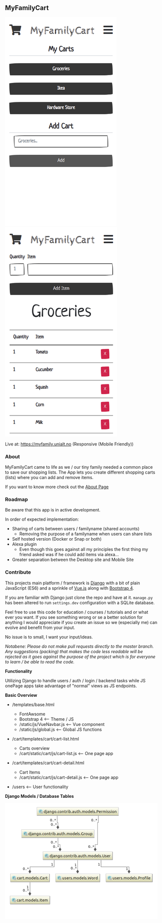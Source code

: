 <!--
Todo: 
 * Tests
 * CI/CD Pipeline
 * After signing up auto login
 * Account deletion
 * Fix the empty state, https://emptystat.es/
 * Does not work without JS: https://kryogenix.org/code/browser/everyonehasjs.html
 * Delete warning vs trash function (trashed boleen)
 * Can add the same item to a list twice, which does not update the quantity but instead just adds it again
 * Adding -1 shows an error
 * Adding the same item to a list twice, which does not update the quantity but instead just adds it again
 * Not sanitising HTML correctly when an item is initially inserted (although it is done correctly on page refresh; this is likely because you've got the add-an-item code twice, once in Django and once in Vue), so if I have HTML elements in the name of an item, they are rendered as HTML
 * no way to try the app without signing up
 * verify email ? 
 * Adding "Home Screen" icons (Android / iOS)
-->

## MyFamilyCart

![Models](doc/cart-list.png)
![Models](doc/cart-items.png)


Live at: https://myfamily.unialt.no (Responsive (Mobile Friendly))
  
### About

MyFamilyCart came to life as we / our tiny family needed a common
place to save our shopping lists. The App lets you create different
shopping carts (lists) where you can add and remove items.  
  
If you want to know more check out the [About Page](https://myfamily.unialt.no/about)

### Roadmap
Be aware that this app is in active development.

In order of expected implementation:

* Sharing of carts between users / familyname (shared accounts)
  * Removing the purpose of a familyname when users can share lists
* Self hosted version (Docker or Snap or both)
* Alexa plugin
  * Even though this goes against all my principles the first thing my friend 
  asked was if he could add items via alexa...
* Greater separation between the Desktop site and Mobile Site

### Contribute
This projects main platform / framework is [Django](https://www.djangoproject.com/) 
with a bit of plain JavaScript (ES6) and a sprinkle of [Vue.js](https://vuejs.org/) along with 
[Bootstrap 4](https://getbootstrap.com/).  
  
If you are familiar with Django just clone the repo and have at it. `manage.py` has been 
altered to run `settings.dev` configuration with a SQLite database.  
  
Feel free to use this code for education / courses / tutorials and or what ever you want. 
If you see something wrong or se a better solution for anything I would appreciate if you 
create an issue so we (especially me) can evolve and benefit from your input.  
  
No issue is to small, I want your input/ideas.

*Notabene: Please do not make pull requests directly to the master branch.  
Any suggestions (packing) that makes the code less readable will be rejected as it 
goes against the purpose of the project which is for everyone to learn / be able
to read the code.*


**Functionality**

Utilizing Django to handle users / auth / login / backend tasks while JS onePage
apps take advantage of "normal" views as JS endpoints. 

**Basic Overview**

* /templates/base.html
  * FontAwsome
  * Bootstrap 4 <-- Theme / JS
  * /static/js/VueNavbar.js <-- Vue component
  * /static/js/global.js <-- Global JS functions
  
 * /cart/templates/cart/cart-list.html
   * Carts overview
   * /cart/static/cart/js/cart-list.js <-- One page app
  
* /cart/templates/cart/cart-detail.html
   * Cart Items
   * /cart/static/cart/js/cart-detail.js <-- One page app
   
* /users <-- User functionality

**Django Models / Database Tables**  
  
![Models](doc/models.png)
  


